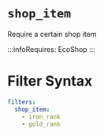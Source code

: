 # `shop_item`

Require a certain shop item

:::infoRequires:
EcoShop
:::
# Filter Syntax
```yaml
filters:
  shop_item:
    - iron_rank
    - gold_rank
```
